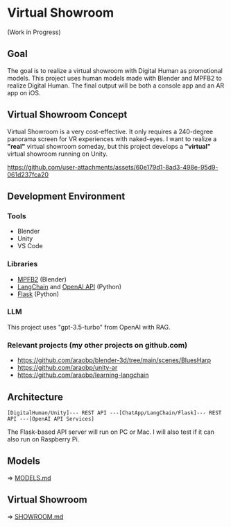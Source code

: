 # Virtual Showroom

(Work in Progress)

## Goal

The goal is to realize a virtual showroom with Digital Human as promotional models. This project uses human models made with Blender and MPFB2 to realize Digital Human. The final output will be both a console app and an AR app on iOS.

## Virtual Showroom Concept

Virtual Showroom is a very cost-effective. It only requires a 240-degree panorama screen for VR experiences with naked-eyes. I want to realize a **"real"** virtual showroom someday, but this project develops a **"virtual"** virtual showroom running on Unity.

https://github.com/user-attachments/assets/60e179d1-8ad3-498e-95d9-061d237fca20

## Development Environment

### Tools

- Blender
- Unity
- VS Code

### Libraries

- [MPFB2](https://static.makehumancommunity.org/mpfb.html) (Blender)
- [LangChain](https://python.langchain.com/v0.2/docs/introduction/) and [OpenAI API](https://openai.com/index/openai-api/) (Python)
- [Flask](https://flask.palletsprojects.com/en/3.0.x/) (Python)

### LLM

This project uses "gpt-3.5-turbo" from OpenAI with RAG.

### Relevant projects (my other projects on github.com)

- https://github.com/araobp/blender-3d/tree/main/scenes/BluesHarp
- https://github.com/araobp/unity-ar
- https://github.com/araobp/learning-langchain

## Architecture

```
[DigitalHuman/Unity]--- REST API ---[ChatApp/LangChain/Flask]--- REST API ---[OpenAI API Services]
```

The Flask-based API server will run on PC or Mac. I will also test if it can also run on Raspberry Pi.

## Models

=> [MODELS.md](./MODELS.md)

## Virtual Showroom

=> [SHOWROOM.md](./SHOWROOM.md)


